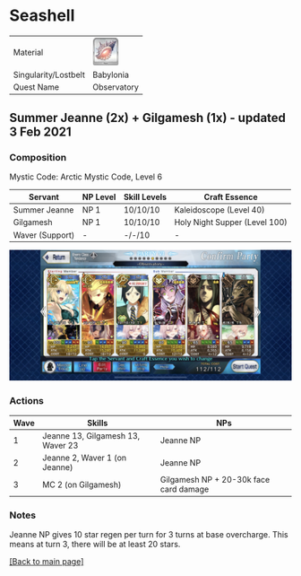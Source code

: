 # Seashell

<table>
	<tr>
		<td>Material</td>
		<td>
			<img src="../icons/Seashell of Reminiscence.png" height="50px"/>
		</td>
	</tr>
	<tr>
		<td>Singularity/Lostbelt</td>
		<td>Babylonia</td>
	</tr>
	<tr>
		<td>Quest Name</td>
		<td>Observatory</td>
	</tr>
</table>

## Summer Jeanne (2x) + Gilgamesh (1x) - updated 3 Feb 2021

### Composition

Mystic Code: Arctic Mystic Code, Level 6

| Servant         | NP Level | Skill Levels | Craft Essence                 |
| --------------- | -------- | ------------ | ----------------------------- |
| Summer Jeanne   | NP 1     | 10/10/10     | Kaleidoscope (Level 40)       |
| Gilgamesh       | NP 1     | 10/10/10     | Holy Night Supper (Level 100) |
| Waver (Support) | -        | -/-/10       | -                             |

<img src="../comps/observatory.jpeg"/>

### Actions

| Wave | Skills                            | NPs                                    |
| ---- | --------------------------------- | -------------------------------------- |
| 1    | Jeanne 13, Gilgamesh 13, Waver 23 | Jeanne NP                              |
| 2    | Jeanne 2, Waver 1 (on Jeanne)     | Jeanne NP                              |
| 3    | MC 2 (on Gilgamesh)               | Gilgamesh NP + 20-30k face card damage |

### Notes

Jeanne NP gives 10 star regen per turn for 3 turns at base overcharge. This means at turn 3, there will be at least 20 stars.

[[Back to main page]](../main.md)